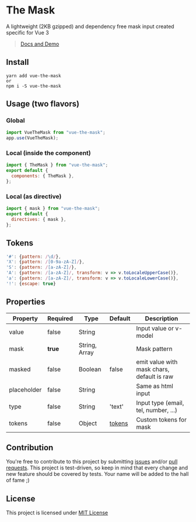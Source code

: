 # The Mask

A lightweight (2KB gzipped) and dependency free mask input created specific for Vue 3

> [Docs and Demo](https://soft4ti.github.io/vue3-the-mask)

## Install

```
yarn add vue-the-mask
or
npm i -S vue-the-mask
```

## Usage (two flavors)

### Global

```javascript
import VueTheMask from "vue-the-mask";
app.use(VueTheMask);
```

### Local (inside the component)

```javascript
import { TheMask } from "vue-the-mask";
export default {
  components: { TheMask },
};
```

### Local (as directive)

```javascript
import { mask } from "vue-the-mask";
export default {
  directives: { mask },
};
```

## Tokens

```javascript
'#': {pattern: /\d/},
'X': {pattern: /[0-9a-zA-Z]/},
'S': {pattern: /[a-zA-Z]/},
'A': {pattern: /[a-zA-Z]/, transform: v => v.toLocaleUpperCase()},
'a': {pattern: /[a-zA-Z]/, transform: v => v.toLocaleLowerCase()},
'!': {escape: true}
```

## Properties

| Property    | Required | Type          | Default           | Description                                |
| ----------- | -------- | ------------- | ----------------- | ------------------------------------------ |
| value       | false    | String        |                   | Input value or v-model                     |
| mask        | **true** | String, Array |                   | Mask pattern                               |
| masked      | false    | Boolean       | false             | emit value with mask chars, default is raw |
| placeholder | false    | String        |                   | Same as html input                         |
| type        | false    | String        | 'text'            | Input type (email, tel, number, ...)       |
| tokens      | false    | Object        | [tokens](#tokens) | Custom tokens for mask                     |

## Contribution

You're free to contribute to this project by submitting [issues](https://github.com/soft4ti/vue3-the-mask/issues) and/or [pull requests](https://github.com/soft4ti/vue3-the-mask/pulls). This project is test-driven, so keep in mind that every change and new feature should be covered by tests. Your name will be added to the hall of fame ;)

## License

This project is licensed under [MIT License](https://opensource.org/licenses/MIT)
